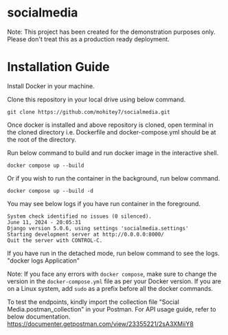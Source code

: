 # socialmedia

Note: This project has been created for the demonstration purposes only. Please don't treat this as a production ready deployment.

# Installation Guide

Install Docker in your machine.

Clone this repository in your local drive using below command.

`git clone https://github.com/mohitey7/socialmedia.git`

Once docker is installed and above repository is cloned, open terminal in the cloned directory i.e. Dockerfile and docker-compose.yml should be at the root of the directory.

Run below command to build and run docker image in the interactive shell.

`docker compose up --build`

Or if you wish to run the container in the background, run below command.

`docker compose up --build -d`

You may see below logs if you have run container in the foreground.

```
System check identified no issues (0 silenced).
June 11, 2024 - 20:05:31
Django version 5.0.6, using settings 'socialmedia.settings'
Starting development server at http://0.0.0.0:8000/
Quit the server with CONTROL-C.
```

If you have run in the detached mode, run below command to see the logs.
"docker logs Application"

Note: If you face any errors with `docker compose`, make sure to change the version in the `docker-compose.yml` file as per your Docker version. If you are on a Linux system, add `sudo` as a prefix before all the docker commands.

To test the endpoints, kindly import the collection file "Social Media.postman_collection" in your Postman. For API usage guide, refer to below documentation.
https://documenter.getpostman.com/view/23355221/2sA3XMiiY8
